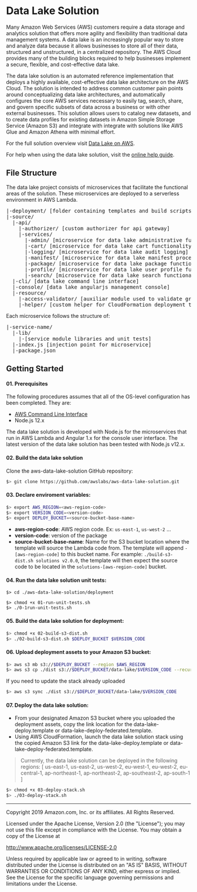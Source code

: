 # Data Lake Solution

Many Amazon Web Services (AWS) customers require a data storage and analytics solution that offers more agility and flexibility than traditional data management systems. A data lake is an increasingly popular way to store and analyze data because it allows businesses to store all of their data, structured and unstructured, in a centralized repository. The AWS Cloud provides many of the building blocks required to help businesses implement a secure, flexible, and cost-effective data lake.

The data lake solution is an automated reference implementation that deploys a highly available, cost-effective data lake architecture on the AWS Cloud.  The solution is intended to address common customer pain points around conceptualizing data lake architectures, and automatically configures the core AWS services necessary to easily tag, search, share, and govern specific subsets of data across a business or with other external businesses. This solution allows users to catalog new datasets, and to create data profiles for existing datasets in Amazon Simple Storage Service (Amazon S3) and integrate with integrate with solutions like AWS Glue and Amazon Athena with minimal effort.

For the full solution overview visit [Data Lake on AWS](https://aws.amazon.com/answers/big-data/data-lake-solution).

For help when using the data lake solution, visit the [online help guide](http://docs.awssolutionsbuilder.com/data-lake/).

## File Structure
The data lake project consists of microservices that facilitate the functional areas of the solution. These microservices are deployed to a serverless environment in AWS Lambda.

<pre>
|-deployment/ [folder containing templates and build scripts]
|-source/
  |-api/
    |-authorizer/ [custom authorizer for api gateway]
    |-services/
      |-admin/ [microservice for data lake administrative functionality]
      |-cart/ [microservice for data lake cart functionality]
      |-logging/ [microservice for data lake audit logging]
      |-manifest/ [microservice for data lake manifest processing]
      |-package/ [microservice for data lake package functionality]
      |-profile/ [microservice for data lake user profile functionality]
      |-search/ [microservice for data lake search functionality]
  |-cli/ [data lake command line interface]
  |-console/ [data lake angularjs management console]
  |-resource/
    |-access-validator/ [auxiliar module used to validate granular permissions]
    |-helper/ [custom helper for CloudFormation deployment template]
</pre>
Each microservice follows the structure of:

<pre>
|-service-name/
  |-lib/
    |-[service module libraries and unit tests]
  |-index.js [injection point for microservice]
  |-package.json
</pre>

## Getting Started

#### 01. Prerequisites
The following procedures assumes that all of the OS-level configuration has been completed. They are:

* [AWS Command Line Interface](https://aws.amazon.com/cli/)
* Node.js 12.x

The data lake solution is developed with Node.js for the microservices that run in AWS Lambda and Angular 1.x for the console user interface. The latest version of the data lake solution has been tested with Node.js v12.x.

#### 02. Build the data lake solution
Clone the aws-data-lake-solution GitHub repository:

```bash
$> git clone https://github.com/awslabs/aws-data-lake-solution.git
```

#### 03. Declare enviroment variables:

```bash
$> export AWS_REGION=<aws-region-code>
$> export VERSION_CODE=<version-code>
$> export DEPLOY_BUCKET=<source-bucket-base-name>
```
- **aws-region-code**: AWS region code. Ex: ```us-east-1```, ```us-west-2``` ...
- **version-code**: version of the package
- **source-bucket-base-name**: Name for the S3 bucket location where the template will source the Lambda code from. The template will append ```-[aws-region-code]``` to this bucket name. For example: ```./build-s3-dist.sh solutions v2.0.0```, the template will then expect the source code to be located in the ```solutions-[aws-region-code]``` bucket.

#### 04. Run the data lake solution unit tests:
```
$> cd ./aws-data-lake-solution/deployment

$> chmod +x 01-run-unit-tests.sh
$> ./0-1run-unit-tests.sh
```

#### 05. Build the data lake solution for deployment:
```bash
$> chmod +x 02-build-s3-dist.sh
$> ./02-build-s3-dist.sh $DEPLOY_BUCKET $VERSION_CODE
```

#### 06. Upload deployment assets to your Amazon S3 bucket:
```bash
$> aws s3 mb s3://$DEPLOY_BUCKET --region $AWS_REGION
$> aws s3 cp ./dist s3://$DEPLOY_BUCKET/data-lake/$VERSION_CODE --recursive --acl bucket-owner-full-control
```

If you need to update the stack already uploaded

```bash
$> aws s3 sync ./dist s3://$DEPLOY_BUCKET/data-lake/$VERSION_CODE
```

#### 07. Deploy the data lake solution:
* From your designated Amazon S3 bucket where you uploaded the deployment assets, copy the link location for the data-lake-deploy.template or data-lake-deploy-federated.template.
* Using AWS CloudFormation, launch the data lake solution stack using the copied Amazon S3 link for the data-lake-deploy.template or data-lake-deploy-federated.template.

> Currently, the data lake solution can be deployed in the following regions: [ us-east-1, us-east-2, us-west-2, eu-west-1, eu-west-2, eu-central-1, ap-northeast-1, ap-northeast-2, ap-southeast-2, ap-south-1 ]

```bash
$> chmod +x 03-deploy-stack.sh
$> ./03-deploy-stack.sh
```

***

Copyright 2019 Amazon.com, Inc. or its affiliates. All Rights Reserved.

Licensed under the Apache License, Version 2.0 (the "License"); you may not use this file except in compliance with the License. You may obtain a copy of the License at

http://www.apache.org/licenses/LICENSE-2.0 

Unless required by applicable law or agreed to in writing, software distributed under the License is distributed on an "AS IS" BASIS, WITHOUT WARRANTIES OR CONDITIONS OF ANY KIND, either express or implied. See the License for the specific language governing permissions and limitations under the License.
